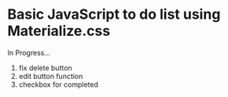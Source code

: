 # Basic JavaScript to do list using Materialize.css
 In Progress...
  1. fix delete button
  2. edit button function
  3. checkbox for completed 
 

